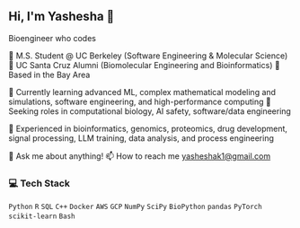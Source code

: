 ## Hi, I'm Yashesha 👋
Bioengineer who codes

🐻 M.S. Student @ UC Berkeley (Software Engineering & Molecular Science)  
🐌 UC Santa Cruz Alumni (Biomolecular Engineering and Bioinformatics)
🌉 Based in the Bay Area

🌱 Currently learning advanced ML, complex mathematical modeling and simulations, software engineering, and high-performance computing
💼 Seeking roles in computational biology, AI safety, software/data engineering 

🧪 Experienced in bioinformatics, genomics, proteomics, drug development, signal processing, LLM training, data analysis, and process engineering

💬 Ask me about anything!
📫 How to reach me yasheshak1@gmail.com

### 💻 Tech Stack  
`Python` `R` `SQL` `C++` `Docker` `AWS` `GCP` `NumPy` `SciPy` `BioPython`   `pandas` `PyTorch` `scikit-learn` `Bash`

